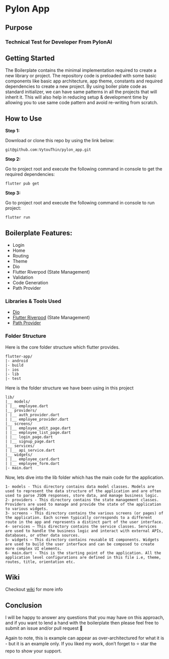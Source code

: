 # Pylon App

## Purpose

### Technical Test for Developer From PylonAI

## Getting Started

The Boilerplate contains the minimal implementation required to create a new library or project. The repository code is preloaded with some basic components like basic app architecture, app theme, constants and required dependencies to create a new project. By using boiler plate code as standard initializer, we can have same patterns in all the projects that will inherit it. This will also help in reducing setup & development time by allowing you to use same code pattern and avoid re-writing from scratch.

## How to Use

**Step 1:**

Download or clone this repo by using the link below:

```
git@github.com:VytouThin/pylon_app.git
```

**Step 2:**

Go to project root and execute the following command in console to get the required dependencies:

```
flutter pub get
```

**Step 3:**

Go to project root and execute the following command in console to run project:

```
flutter run
```

## Boilerplate Features:

- Login
- Home
- Routing
- Theme
- Dio
- Flutter Riverpod (State Management)
- Validation
- Code Generation
- Path Provider

### Libraries & Tools Used

- [Dio](https://github.com/flutterchina/dio)
- [Flutter Riverpod](https://riverpod.dev/) (State Management)
- [Path Provider](https://github.com/flutter/packages/tree/main/packages/path_provider/path_provider)


### Folder Structure

Here is the core folder structure which flutter provides.

```
flutter-app/
|- android
|- build
|- ios
|- lib
|- test
```

Here is the folder structure we have been using in this project

```
lib/
|__ models/
| |__ employee.dart
|__ providers/
| |__ auth_provider.dart
| |__ employee_provider.dart
|__ screens/
| |__ employee_edit_page.dart
| |__ employee_list_page.dart
| |__ login_page.dart
| |__ signup_page.dart
|__ services/
| |__ api_service.dart
|__ widgets/
| |__ employee_card.dart
| |__ employee_form.dart
|- main.dart
```

Now, lets dive into the lib folder which has the main code for the application.

```
1- models - This directory contains data model classes. Models are used to represent the data structure of the application and are often used to parse JSON responses, store data, and manage business logic.
2- providers - This directory contains the state management classes. Providers are used to manage and provide the state of the application to various widgets.
3- screens - This directory contains the various screens (or pages) of the application. Each screen typically corresponds to a different route in the app and represents a distinct part of the user interface.
4- services — This directory contains the service classes. Services are used to handle the business logic and interact with external APIs, databases, or other data sources.
5- widgets — This directory contains reusable UI components. Widgets are used to build the user interface and can be composed to create more complex UI elements.
6- main.dart - This is the starting point of the application. All the application level configurations are defined in this file i.e, theme, routes, title, orientation etc.
```

## Wiki

Checkout [wiki](https://github.com/zubairehman/flutter-boilerplate-project/wiki) for more info

## Conclusion

I will be happy to answer any questions that you may have on this approach, and if you want to lend a hand with the boilerplate then please feel free to submit an issue and/or pull request 🙂

Again to note, this is example can appear as over-architectured for what it is - but it is an example only. If you liked my work, don’t forget to ⭐ star the repo to show your support.
